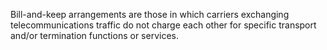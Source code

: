 Bill-and-keep arrangements are those in which carriers exchanging telecommunications traffic do not charge each other for specific transport and/or termination functions or services.

